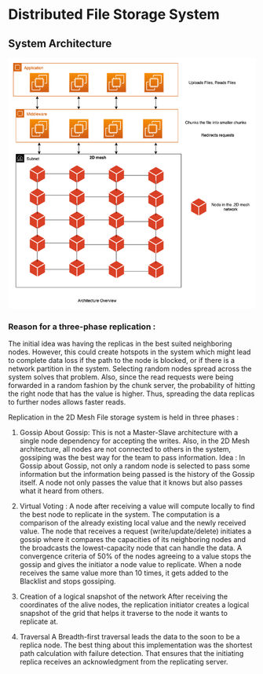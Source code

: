 # Distributed File Storage System

## System Architecture

![Alt text](ScreenShots/mesh-architecture.png?raw=true "Owner Home Page")


### Reason for a three-phase replication :

The initial idea was having the replicas in the best suited neighboring nodes. However, this
could create hotspots in the system which might lead to complete data loss if the path to the
node is blocked, or if there is a network partition in the system. Selecting random nodes spread
across the system solves that problem. Also, since the read requests were being forwarded in a
random fashion by the chunk server, the probability of hitting the right node that has the value is
higher. Thus, spreading the data replicas to further nodes allows faster reads.

Replication in the 2D Mesh File storage system is held in three phases :

1. Gossip About Gossip:
This is not a Master-Slave architecture with a single node dependency for
accepting the writes. Also, in the 2D Mesh architecture, all nodes are not connected to
others in the system, gossiping was the best way for the team to pass information.
Idea : In Gossip about Gossip, not only a random node is selected to pass some
information but the information being passed is the history of the Gossip itself. A node not
only passes the value that it knows but also passes what it heard from others.

2. Virtual Voting : 
A node after receiving a value will compute locally to find the best node to replicate in the system. The computation is a comparison of the already existing local value and the newly received value. The node that receives a request (write/update/delete) initiates a gossip where it compares the capacities of its neighboring nodes and the broadcasts the lowest-capacity node that can handle the data. A convergence criteria of 50% of the nodes agreeing to a value stops the gossip and gives the initiator a node value to replicate. When a node receives the same value more than 10 times, it gets added to the Blacklist and stops gossiping.

3. Creation of a logical snapshot of the network
After receiving the coordinates of the alive nodes, the replication initiator creates a logical snapshot of the grid that helps it traverse to the node it wants to replicate at.
	

4. Traversal 
A Breadth-first traversal leads the data to the soon to be a replica node. The best thing about this implementation was the shortest path calculation with failure detection. That ensures that the initiating replica receives an acknowledgment from the replicating server.


